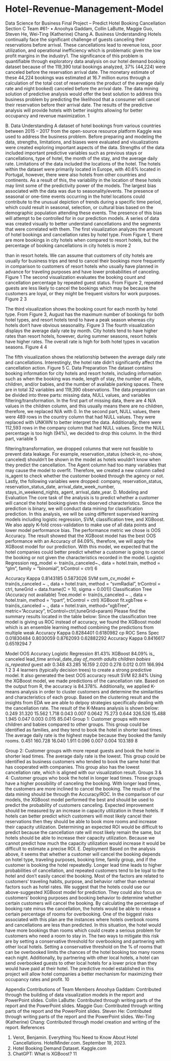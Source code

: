# Hotel-Revenue-Management-Model

Data Science for Business
Final Project – Predict Hotel Booking Cancellation Section C Team #61-
• Anoohya Gaddam, Collin LaButte, Maggie Guo, Steven He, Wei-Ting (Katherine) Chang
A. Business Understanding
Hotels continually face the significant challenge of guests canceling their reservations before arrival. These cancellations lead to revenue loss, poor utilization, and operational inefficiency which is problematic given the low profit margins in the industry1. The significance of this problem is quantifiable through exploratory data analysis on our hotel demand booking dataset because of the 119,390 total bookings analyzed, 37% (44,224) were canceled before the reservation arrival date. The monetary estimate of these 44,224 bookings was estimated at 16.7 million euros through a calculation of the total cost of reservations the product of the average daily rate and night booked) canceled before the arrival date.
The data mining solution of predictive analysis would offer the best solution to address this business problem by predicting the likelihood that a consumer will cancel their reservation before their arrival date. The results of the predictive analysis will provide hotels with better insights allowing for better occupancy and revenue maximization.
  1

  B. Data Understanding
A dataset of hotel bookings from various countries between 2015 – 2017 from the open-source resource platform Kaggle was used to address the business problem. Before preparing and modeling the data, strengths, limitations, and biases were evaluated and visualizations were created exploring important aspects of the data. Strengths of the data included important predictive variables such as previous stays or cancellations, type of hotel, the month of the stay, and the average daily rate. Limitations of the data included the locations of the hotel. The hotels within the dataset were primarily located in Europe, with 40.6% located in Portugal, however, there were also hotels from other countries and continents. As a result of this, the variability in the location of these hotels may limit some of the predictivity power of the models. The largest bias associated with the data was due to seasonality/events. The presence of seasonal or one-time events occurring in the hotel locations could contribute to the unusual depiction of trends during a specific time period, which could result in seasonal, selection, or cultural bias based on the demographic population attending these events. The presence of this bias will attempt to be controlled for in our prediction models.
A series of data was created visually to better understand cancellations and the segments that were correlated with them. The first visualization analyzes the amount of hotel bookings and cancellation rates by hotel type. From Figure 1, there are more bookings in city hotels when compared to resort hotels, but the percentage of booking cancellations in city hotels is more
2

than in resort hotels. We can assume that customers of city hotels are usually for business trips and tend to cancel their bookings more frequently in comparison to customers of resort hotels who usually have planned in advance for traveling purposes and have lower probabilities of canceling.
 Figure 1
The second visualization evaluates the booking count and cancellation percentage by repeated guest status. From Figure 2, repeated guests are less likely to cancel the bookings which may be because the customers are loyal, or they might be frequent visitors for work purposes.
 Figure 2
3

The third visualization shows the booking count for each month by hotel type. From Figure 3, August has the maximum number of bookings for both hotel types, and resort hotels tend to have a peak season whereas city hotels don’t have obvious seasonality.
 Figure 3
The fourth visualization displays the average daily rate by month. City hotels tend to have higher rates than resort hotels, however, during summer seasons, resort hotels have higher rates. The overall rate is high for both hotel types in vacation seasons.
 Figure 4
4

The fifth visualization shows the relationship between the average daily rate and cancellations. Interestingly, the hotel rate didn’t significantly affect the cancellation action.
Figure 5
C. Data Preparation
The dataset contains booking information for city hotels and resort hotels, including information such as when the booking was made, length of stay, the number of adults, children, and/or babies, and the number of available parking spaces. There are in total 32 variables and 119,390 observations. The data preparation can be divided into three parts: missing data, NULL values, and variables filtering/transformation. In the first part of missing data, there are 4 N/A values in the children column, and this usually means there are no children, therefore, we replaced N/A with 0. In the second part, NULL values, there were 489 rows in the country column that had NULL values. They were replaced with UNKWN to better interpret the data. Additionally, there were 112,593 rows in the company column that had NULL values. Since the NULL percentage is too high (94%), we decided to drop this column. In the third part, variable
   5

filtering/transformation, we dropped columns that were not feasible to prevent data leakage. For example, reservation_status (check-in, no-show, canceled) shouldn’t be shown in the model as hotels wouldn’t know when they predict the cancellation. The Agent column had too many variables that may cause the model to overfit. Therefore, we created a new column called is_agent to check whether the customer booked through the agency or not. Lastly, the following variables were dropped: company, reservation_status, reservation_status_date, arrival_date_week_number, stays_in_weekend_nights, agent, arrival_date_year.
D. Modeling and Evaluation
The core task of the analysis is to predict whether a customer will cancel the hotel booking given the observed characteristics. Since the prediction is binary, we will conduct data mining for classification prediction. In this analysis, we will be using different supervised learning models including logistic regression, SVM, classification tree, and XGBoost. We also apply K-fold cross-validation to make use of all data points and lower model performance bias. The performance metric we chose is OOS Accuracy.
The result showed that the XGBoost model has the best OOS performance with an Accuracy of 84.09%, therefore, we will apply the XGBoost model for our prediction. With this model, we expected that the hotel companies could better predict whether a customer is going to cancel the booking or not given the characteristics recorded in the model.
Logistic Regression
reg_model <- train(is_canceled~., data = hotel.train, method = “glm”, family = “binomial”, trControl = ctrl)
             6

  Accuracy
   Kappa
  0.8143185
  0.5873026
   SVM
svm_cv_model <- train(is_canceled ~ ., data = hotel.train, method = “svmRadial”, trControl = ctrl, tuneGrid = data.frame(C = 10, sigma = 0.001))
Classification Tree (Accuracy not available)
Tree.model <- train(is_canceled ~ ., data = hotel.train, method = “rpart”, trControl = ctrl)
XGBoost
fit.xgbTree <- train(is_canceled ~ ., data = hotel.train, method=”xgbTree”, metric=”Accuracy”, trControl=ctrl,tuneGrid=param)
Please find the summary results located in the table below:
Since the classification tree model is giving us ROC instead of accuracy, we found the XGBoost model which is an ensemble learning method combining the predictions from multiple weak
    Accuracy
   Kappa
  0.8284401
  0.6180982
     cp
     ROC Sens Spec
 0.01830484
   0.8030059
   0.8762093
   0.62882292
       Accuracy
   Kappa
  0.8416617
  0.6519294
 7

   Model OOS Accuracy
  Logistic Regression
   81.43%
   XGBoost
   84.09%
   is_ canceled
  lead_time
  arrival_date_day _of_month
  adults
  children
  babies
  is_repeated_ guest
  adr
  0.348
   43.285
   16.159
   2.020
   0.278
   0.012
   0.011
   166.994
 1 2 3 4
learners (typically decision trees) to create a strong predictive model. It also generated the best OOS accuracy result
SVM 82.84%
Using the XGBoost model, we made predictions of the cancellation rate. Based on the output from R, the accuracy is 84.378%.
Additionally, we applied K-means analysis in order to cluster customers and determine the similarities and characteristics of each group. Based on the clustering result and the insights from EDA we are able to delpoy strategies specifically dealing with the cancellation rate. The result of the K-Means analysis is shown below:
0.249 31.320 15.562 1.718 0.043 0.007 0.0642 75.273 0.644 326.526 15.488 1.945 0.047 0.003 0.015 85.041
Group 1: Customer groups with more children and babies compared to other groups. This group could be identified as families, and they tend to book the hotel in shorter lead times. The average daily rate is the highest maybe because they booked the family rooms.
  0.451
   160.728
   16.040
   1.911
   0.096
   0.007
   0.004
   103.189
         8

Group 2: Customer groups with more repeat guests and book the hotel in shorter lead times. The average daily rate is the lowest. This group could be identified as business customers who tended to book the same hotel that has cooperated with companies. This group also has the lowest cancellation rate, which is aligned with our visualization result.
Groups 3 & 4: Customer groups who book the hotel in longer lead times. Those groups have a higher possibility of canceling the booking. With longer lead times, the customers are more inclined to cancel the booking.
The results of the data mining should be through the Accuracy/ROC. In the comparison of our models, the XGBoost model performed the best and should be used to predict the probability of customers canceling. Expected improvement should be measured by an increase in capacity utilization in these hotels. If hotels can better predict which customers will most likely cancel their reservations then they should be able to book more rooms and increase their capacity utilization. Determining an expected ROI would be difficult to predict because the cancellation rate will most likely remain the same, but hotels should be able to increase their capacity utilization. Because we cannot predict how much the capacity utilization would increase it would be difficult to estimate a precise ROI.
E. Deployment
Based on the analysis above, it seems that whether a customer will cancel the booking depends on hotel type, traveling purposes, booking time, family group, and if the customer is booking the hotel repeatedly. Longer lead time leads to higher probabilities of cancellation, and repeated customers tend to be loyal to the hotel and don’t easily cancel the booking. Most of the factors are related to customers’ traveling habits, purpose, and behavior rather than external factors such as hotel rates. We suggest that the hotels could use our above-suggested XGBoost model for prediction. They could also focus on customers’ booking purposes and booking behavior to determine whether certain customers will cancel the booking. By calculating the percentage of booking rate minus the cancellation, the hotels would be able to release a certain percentage of rooms for overbooking.
One of the biggest risks associated with this plan are the instances where hotels overbook rooms and cancellations are less than predicted. In this situation, the hotel would have more bookings than rooms which could create a serious problem for customers who need a room to stay in. The two ways to mitigate this risk are by setting a conservative threshold for overbooking and partnering with other local hotels. Setting a conservative threshold on the % of rooms that can be overbooked limits the chances of the hotel booking too many rooms each night. Additionally, by partnering with other local hotels, a hotel can send overbooked guests to other local hotels for a lower price than they would have paid at their hotel. The predictive model established in this project will allow hotel companies a better mechanism for maximizing their occupancy rates and profit.
10

Appendix
Contributions of Team Members
Anoohya Gaddam: Contributed through the building of data visualization models in the report and PowerPoint slides.
Collin LaButte: Contributed through writing parts of the report and the PowerPoint slides. Maggie Guo: Contributed through writing parts of the report and the PowerPoint slides. Steven He: Contributed through writing parts of the report and the PowerPoint slides. Wei-Ting (Katherine) Chang: Contributed through model creation and writing of the report.
References
1. Verot, Benjamin. Everything You Need to Know About Hotel Cancellations. HotelMinder.com. September 19, 2023.
2. Hotel Booking Demand Dataset. Kaggle.com
3. ChatGPT: What is XGBoost?
    11
